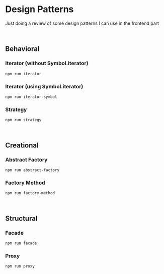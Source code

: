# Design Patterns

Just doing a review of some design patterns I can use in the frontend part

<br />

## Behavioral

### Iterator (without Symbol.iterator)

```
npm run iterator
```

### Iterator (using Symbol.iterator)

```
npm run iterator-symbol
```

### Strategy

```
npm run strategy
```

<br />

## Creational

### Abstract Factory

```
npm run abstract-factory
```

### Factory Method

```
npm run factory-method
```

<br />

## Structural

### Facade

```
npm run facade
```

### Proxy

```
npm run proxy
```
